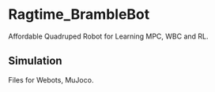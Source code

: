 # Ragtime_BrambleBot
Affordable Quadruped Robot for Learning MPC, WBC and RL.

## Simulation

Files for Webots, MuJoco.